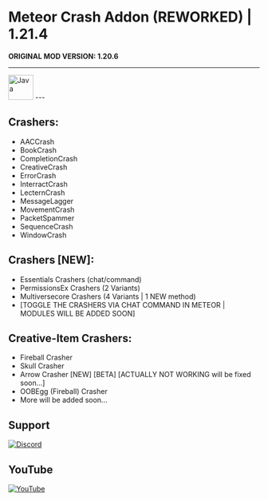 # Meteor Crash Addon (REWORKED) | 1.21.4
**ORIGINAL MOD VERSION: 1.20.6** 

---
<img src="https://cdn.jsdelivr.net/gh/devicons/devicon/icons/java/java-original.svg" height="50" alt="Java" />
---

## Crashers:
- AACCrash
- BookCrash
- CompletionCrash
- CreativeCrash
- ErrorCrash
- InterractCrash
- LecternCrash
- MessageLagger
- MovementCrash
- PacketSpammer
- SequenceCrash
- WindowCrash

## Crashers [NEW]:
- Essentials Crashers (chat/command)
- PermissionsEx Crashers (2 Variants)
- Multiversecore Crashers (4 Variants | 1 NEW method)
- [TOGGLE THE CRASHERS VIA CHAT COMMAND IN METEOR | MODULES WILL BE ADDED SOON]

## Creative-Item Crashers:
- Fireball Crasher
- Skull Crasher
- Arrow Crasher [NEW] [BETA] [ACTUALLY NOT WORKING will be fixed soon...]
- OOBEgg (Fireball) Crasher
- More will be added soon...


## Support
[![Discord](https://img.shields.io/badge/Discord-blue.svg?color=4682B4&style=for-the-badge&logo=discord&logoColor=white)](https://discord.gg/wnhvkk7XWU)

## YouTube
[![YouTube](https://img.shields.io/badge/YouTube-%23E4405F.svg?style=for-the-badge&logo=youtube&logoColor=white)](https://www.youtube.com/@Drxem)
